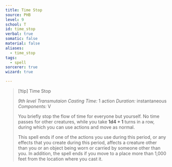 ```yaml
---
title: Time Stop
source: PHB
level: 9
school: T
id: time_stop
verbal: true
somatic: false
material: false
aliases:
  - time_stop
tags:
  - spell
sorcerer: true
wizard: true

---
```

>[!tip] Time Stop
>
> *9th level Transmutaion*
> *Casting Time:* 1 action
> *Duration:* instantaneous
> *Components:* V
>
>You briefly stop the flow of time for everyone but yourself. No time passes for other creatures, while you take **1d4 + 1** turns in a row, during which you can use actions and move as normal.
>
>This spell ends if one of the actions you use during this period, or any effects that you create during this period, affects a creature other than you or an object being worn or carried by someone other than you. In addition, the spell ends if you move to a place more than 1,000 feet from the location where you cast it.
>

